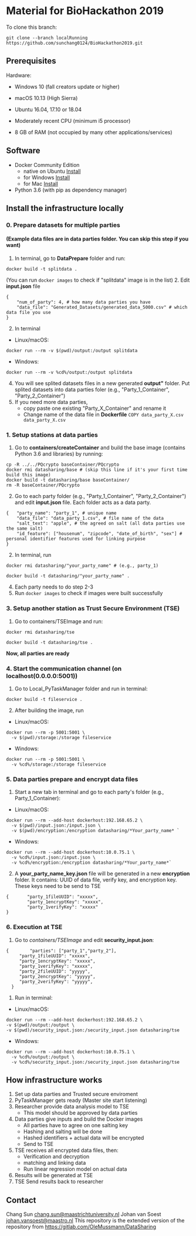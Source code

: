 # Material for BioHackathon 2019 #
To clone this branch: 
```shell
git clone --branch localRunning https://github.com/sunchang0124/BioHackathon2019.git
```


## Prerequisites ##
Hardware: 
* Windows 10 (fall creators update or higher)
* macOS 10.13 (High Sierra)
* Ubuntu 16.04, 17.10 or 18.04

* Moderately recent CPU (minimum i5 processor)
* 8 GB of RAM (not occupied by many other applications/services)

## Software ##
* Docker Community Edition 
    - native on Ubuntu [Install](https://docs.docker.com/install/linux/docker-ce/ubuntu/#set-up-the-repository)
    - for Windows [Install](https://hub.docker.com/editions/community/docker-ce-desktop-windows)
    - for Mac [Install](https://hub.docker.com/editions/community/docker-ce-desktop-mac)
* Python 3.6 (with pip as dependency manager)


## Install the infrastructure locally ##
### 0. Prepare datasets for multiple parties  ###

#### (Example data files are in data parties folder. You can skip this step if you want) ####

1. In terminal, go to **DataPrepare** folder and run:
```shell
docker build -t splitdata .
```
(You can run `docker images` to check if "splitdata" image is in the list)
2. Edit **input.json** file

```shell
{
    "num_of_party": 4, # how many data parties you have
    "data_file": "Generated_Datasets/generated_data_5000.csv" # which data file you use
}
```

2. In terminal
- Linux/macOS:
```shell
docker run --rm -v $(pwd)/output:/output splitdata
```
- Windows:

```shell
docker run --rm -v %cd%/output:/output splitdata
```

4. You will see splited datasets files in a new generated **output"** folder. Put splited datasets into data parties foler (e.g., "Party_1_Container", "Party_2_Container") 
5. If you need more data parties, 
    - copy paste one existing "Party_X_Container" and rename it
    - Change name of the data file in **Dockerfile** ```COPY data_party_X.csv data_party_X.csv```

### 1. Setup stations at data parties ###
1. Go to **containers/createContainer**  and build the base image (contains Python 3.6 and libraries) by running:
```shell
cp -R ../../PQcrypto baseContainer/PQcrypto
docker rmi datasharing/base # (skip this line if it's your first time build this image)
docker build -t datasharing/base baseContainer/
rm -R baseContainer/PQcrypto
```

2. Go to each party folder (e.g., "Party_1_Container", "Party_2_Container") and edit **input.json** file. Each folder acts as a data party. 
```shell
{   "party_name": "party_1", # unique name
    "data_file": "data_party_1.csv", # file name of the data 
    "salt_text": "apple", # the agreed on salt (all data parties use the same salt)
    "id_feature": ["housenum", "zipcode", "date_of_birth", "sex"] # personal identifier features used for linking purpose
}
```

2. In terminal, run
```shell
docker rmi datasharing/"your_party_name" # (e.g., party_1)

docker build -t datasharing/"your_party_name" .
```

4. Each party needs to do step 2-3
5. Run `docker images` to check if images were built successfully

### 3. Setup another station as Trust Secure Environment (TSE) ###
1. Go to containers/TSEImage and run:
```shell 
docker rmi datasharing/tse

docker build -t datasharing/tse .
```

**Now, all parties are ready**

### 4. Start the communication channel (on localhost(0.0.0.0:5001)) ###
1. Go to Local_PyTaskManager folder and run in terminal: 
  
```shell
docker build -t fileservice .
```

2. After building the image, run
- Linux/macOS:
```shell
docker run --rm -p 5001:5001 \
  -v $(pwd)/storage:/storage fileservice
```

- Windows:
```shell
docker run --rm -p 5001:5001 \
  -v %cd%/storage:/storage fileservice
```

### 5. Data parties prepare and encrypt data files ###
1. Start a new tab in terminal and go to each party's folder (e.g., Party_1_Container):
- Linux/macOS:
```shell
docker run --rm --add-host dockerhost:192.168.65.2 \
  -v $(pwd)/input.json:/input.json \
  -v $(pwd)/encryption:/encryption datasharing/*Your_party_name* `
```
- Windows:
```shell
docker run --rm --add-host dockerhost:10.0.75.1 \
  -v %cd%/input.json:/input.json \
  -v %cd%/encryption:/encryption datasharing/*Your_party_name*`
```
2. A **your_party_name_key.json** file will be generated in a new **encryption** folder. It contains: UUID of data file, verify key, and encryption key. These keys need to be send to TSE

```shell
{		"party_1fileUUID": "xxxxx", 
		"party_1encryptKey": "xxxxx",
		"party_1verifyKey": "xxxxx"
}
```



### 6. Execution at TSE ###
1. Go to _containers/TSEImage_ and edit **security_input.json**:
    
```shell
{		 "parties": ["party_1","party_2"],
     "party_1fileUUID": "xxxxx", 
     "party_1encryptKey": "xxxxx", 
     "party_1verifyKey": "xxxxx",
     "party_2fileUUID": "yyyyy", 
     "party_2encryptKey": "yyyyy", 
     "party_2verifyKey": "yyyyy",
  }
```



1. Run in terminal:
- Linux/macOS:
```shell
docker run --rm --add-host dockerhost:192.168.65.2 \
-v $(pwd)/output:/output \
-v $(pwd)/security_input.json:/security_input.json datasharing/tse
```

- Windows:
```shell
docker run --rm --add-host dockerhost:10.0.75.1 \
  -v %cd%/output:/output \
  -v %cd%/security_input.json:/security_input.json datasharing/tse
```


## How infrastructure works ##
1. Set up data parties and Trusted secure enviroment 
2. PyTaskManager gets ready (Master site start listening)
3. Researcher provide data analysis model to TSE 
    - This model should be approved by data parties
3. Data parties give inputs and build the Docker images
    - All parties have to agree on one salting key
    - Hashing and salting will be done
    - Hashed identifiers + actual data will be encrypted 
    - Send to TSE 
4. TSE receives all encrypted data files, then:
    - Verification and decryption 
    - matching and linking data
    - Run linear regression model on actual data
5. Results will be generated at TSE
6. TSE Send results back to researcher

## Contact ##
Chang Sun <chang.sun@maastrichtuniversity.nl>
Johan van Soest <johan.vansoest@maastro.nl>
This repository is the extended version of the repository from https://gitlab.com/OleMussmann/DataSharing 